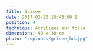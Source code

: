 ```yaml
---
title: Grisee
date: 2017-02-20 10:48:00 Z
position: 4
technique: Acrylique sur toile
dimensions: 40 x 30 cm
photo: "/uploads/grisee_hd.jpg"
---
```


